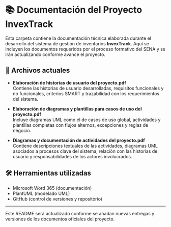 # 📚 Documentación del Proyecto InvexTrack

Esta carpeta contiene la documentación técnica elaborada durante el desarrollo del sistema de gestión de inventarios **InvexTrack**. Aquí se incluyen los documentos requeridos por el proceso formativo del SENA y se irán actualizando conforme avance el proyecto.

## 📄 Archivos actuales

- **Elaboración de historias de usuario del proyecto.pdf**  
  Contiene las historias de usuario desarrolladas, requisitos funcionales y no funcionales, criterios SMART y trazabilidad con los requerimientos del sistema.

- **Elaboración de diagramas y plantillas para casos de uso del proyecto.pdf**  
  Incluye diagramas UML como el de casos de uso global, actividades y plantillas completas con flujos alternos, excepciones y reglas de negocio.

- **Diagramas y documentación de actividades del proyecto.pdf**  
  Contiene descripciones textuales de las actividades, diagramas UML asociados a procesos clave del sistema, relación con las historias de usuario y responsabilidades de los actores involucrados.

## 🛠️ Herramientas utilizadas

- Microsoft Word 365 (documentación)
- PlantUML (modelado UML)
- GitHub (control de versiones y repositorio)


---

Este README será actualizado conforme se añadan nuevas entregas y versiones de los documentos oficiales del proyecto.
